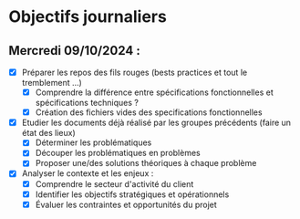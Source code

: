 # Objectifs journaliers

## Mercredi 09/10/2024 :


- [X] Préparer les repos des fils rouges (bests practices et tout le tremblement …)
  - [X] Comprendre la différence entre spécifications fonctionnelles et spécifications techniques ?
  - [X] Création des fichiers vides des specifications fonctionnelles
- [X] Etudier les documents déjà réalisé par les groupes précédents (faire un état des lieux)
  - [X] Déterminer les problématiques
  - [X] Découper les problématiques en problèmes
  - [X] Proposer une/des solutions théoriques à chaque problème
- [X] Analyser le contexte et les enjeux :
    - [X] Comprendre le secteur d'activité du client
    - [X] Identifier les objectifs stratégiques et opérationnels
    - [X] Évaluer les contraintes et opportunités du projet
